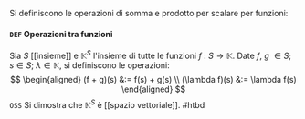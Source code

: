 Si definiscono le operazioni di somma e prodotto per scalare per funzioni:
#### `DEF` Operazioni tra funzioni
Sia $S$ [[insieme]] e $\mathbb{K}^S$ l'insieme di tutte le funzioni $f\ :\ S \to \mathbb{K}$. Date $f$, $g$ $\in S$; $s \in S$; $\lambda \in \mathbb{K}$, si definiscono le operazioni:
$$
\begin{aligned}
(f + g)(s) &:= f(s) + g(s) \\
(\lambda f)(s) &:= \lambda f(s)
\end{aligned}
$$
`OSS` Si dimostra che $\mathbb{K}^S$ è [[spazio vettoriale]]. #htbd 